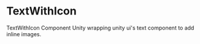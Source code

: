 # TextWithIcon
TextWithIcon Component Unity
wrapping unity ui's text component to add inline images.

